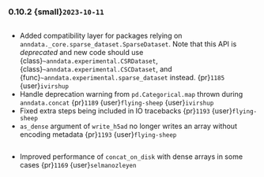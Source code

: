 ### 0.10.2 {small}`2023-10-11`

```{rubric} Bugfix
```

* Added compatibility layer for packages relying on `anndata._core.sparse_dataset.SparseDataset`.
  Note that this API is *deprecated* and new code should use {class}`~anndata.experimental.CSRDataset`, {class}`~anndata.experimental.CSCDataset`, and {func}`~anndata.experimental.sparse_dataset` instead.
  {pr}`1185` {user}`ivirshup`
* Handle deprecation warning from `pd.Categorical.map` thrown during `anndata.concat` {pr}`1189` {user}`flying-sheep` {user}`ivirshup`
* Fixed extra steps being included in IO tracebacks {pr}`1193` {user}`flying-sheep`
* `as_dense` argument of `write_h5ad` no longer writes an array without encoding metadata {pr}`1193` {user}`flying-sheep`


```{rubric} Performance
```

* Improved performance of `concat_on_disk` with dense arrays in some cases {pr}`1169` {user}`selmanozleyen`
